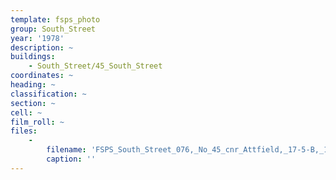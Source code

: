 ```yaml
---
template: fsps_photo
group: South_Street
year: '1978'
description: ~
buildings:
    - South_Street/45_South_Street
coordinates: ~
heading: ~
classification: ~
section: ~
cell: ~
film_roll: ~
files:
    -
        filename: 'FSPS_South_Street_076,_No_45_cnr_Attfield,_17-5-B,_1978.png'
        caption: ''
---
```

